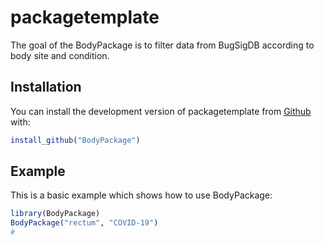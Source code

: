 
<!-- README.md is generated from README.Rmd. Please edit that file -->

# packagetemplate

<!-- badges: start -->
<!-- badges: end -->

The goal of the BodyPackage is to filter data from BugSigDB according to body site and condition.

## Installation

You can install the development version of packagetemplate from
[Github](https://github.com) with:

``` r
install_github("BodyPackage")
```

## Example

This is a basic example which shows how to use BodyPackage:

``` r
library(BodyPackage)
BodyPackage("rectum", "COVID-19")
#
```
